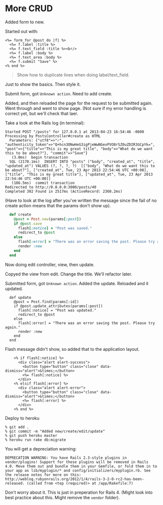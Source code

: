 # More CRUD

Added form to new.

Started out with:

```erb
<%= form_for @post do |f| %>
  <%= f.label :title %>
  <%= f.text_field :title %><br/>
  <%= f.label :body %>
  <%= f.text_area :body %>
  <%= f.submit "Save" %>
<% end %>
```

> Show how to duplicate lines when doing label/text_field.

Just to show the basics. Then style it.

Submit form, got `Unknown action`. Need to add create. 


Added, and then reloaded the page for the request to be submitted again. Went through and went to show page. (Not sure if my error handling is correct yet, but we'll check that laer.

Take a look at the Rails log (in terminal):


```
Started POST "/posts" for 127.0.0.1 at 2013-04-23 16:54:46 -0600
Processing by PostsController#create as HTML
  Parameters: {"utf8"=>"✓", "authenticity_token"=>"Q+hcn3ONwHeG3igPjeWwNGexPVO8rSZ0uZDIR3GCpYk=", "post"=>{"title"=>"This is my great title", "body"=>"What do we want this to be about?"}, "commit"=>"Save"}
   (3.0ms)  begin transaction
  SQL (2170.1ms)  INSERT INTO "posts" ("body", "created_at", "title", "updated_at") VALUES (?, ?, ?, ?)  [["body", "What do we want this to be about?"], ["created_at", Tue, 23 Apr 2013 22:54:46 UTC +00:00], ["title", "This is my great title"], ["updated_at", Tue, 23 Apr 2013 22:54:46 UTC +00:00]]
   (186.5ms)  commit transaction
Redirected to http://0.0.0.0:3000/posts/40
Completed 302 Found in 2517ms (ActiveRecord: 2360.2ms)
```

(Have to look at the log after you've written the message since the fail of no create action means that the params don't show up).

```ruby
  def create
    @post = Post.new(params[:post])
    if @post.save
      flash[:notice] = "Post was saved."
      redirect_to @post
    else
      flash[:error] = "There was an error saving the post. Please try again."
      render :new
    end
  end
```

Now doing edit controller, view, then update.

Copyed the view from edit. Change the title. We'll refactor later.

Submitted form, got `Unknown action`. Added the update. Reloaded and it updated.

```
  def update
    @post = Post.find(params[:id])
    if @post.update_attributes(params[:post])
      flash[:notice] = "Post was updated."
      redirect_to @post
    else
      flash[:error] = "There was an error saving the post. Please try again."
      render :new
    end
  end
```

Flash message didn't show, so added that to the application layout.

```
    <% if flash[:notice] %>
      <div class="alert alert-success">
        <button type="button" class="close" data-dismiss="alert">&times;</button>
        <%= flash[:notice] %>
      </div>
    <% elsif flash[:error] %>
      <div class="alert alert-error">
        <button type="button" class="close" data-dismiss="alert">&times;</button>
        <%= flash[:error] %>
      </div>
    <% end %>
```

Deploy to heroku

```
% git add .
% git commit -m "Added new/create/edit/update"
% git push heroku master
% heroku run rake db:migrate
```

You will get a depreciation warning:

```
DEPRECATION WARNING: You have Rails 2.3-style plugins in vendor/plugins! Support for these plugins will be removed in Rails 4.0. Move them out and bundle them in your Gemfile, or fold them in to your app as lib/myplugin/* and config/initializers/myplugin.rb. See the release notes for more on this: http://weblog.rubyonrails.org/2012/1/4/rails-3-2-0-rc2-has-been-released. (called from <top (required)> at /app/Rakefile:7)
```

Don't worry about it. This is just in preperation for Rails 4. (Might look into best practice about this. Might remove the `vendor` folder).
